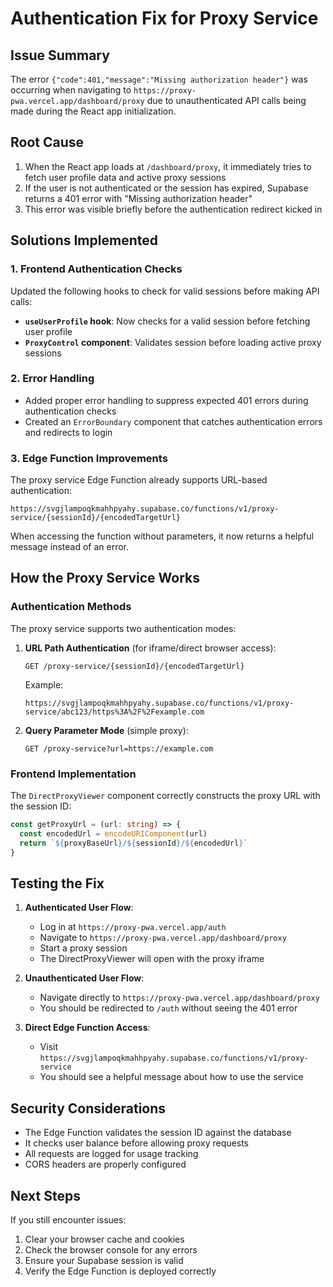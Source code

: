 # Authentication Fix for Proxy Service

## Issue Summary
The error `{"code":401,"message":"Missing authorization header"}` was occurring when navigating to `https://proxy-pwa.vercel.app/dashboard/proxy` due to unauthenticated API calls being made during the React app initialization.

## Root Cause
1. When the React app loads at `/dashboard/proxy`, it immediately tries to fetch user profile data and active proxy sessions
2. If the user is not authenticated or the session has expired, Supabase returns a 401 error with "Missing authorization header"
3. This error was visible briefly before the authentication redirect kicked in

## Solutions Implemented

### 1. Frontend Authentication Checks
Updated the following hooks to check for valid sessions before making API calls:

- **`useUserProfile` hook**: Now checks for a valid session before fetching user profile
- **`ProxyControl` component**: Validates session before loading active proxy sessions

### 2. Error Handling
- Added proper error handling to suppress expected 401 errors during authentication checks
- Created an `ErrorBoundary` component that catches authentication errors and redirects to login

### 3. Edge Function Improvements
The proxy service Edge Function already supports URL-based authentication:
```
https://svgjlampoqkmahhpyahy.supabase.co/functions/v1/proxy-service/{sessionId}/{encodedTargetUrl}
```

When accessing the function without parameters, it now returns a helpful message instead of an error.

## How the Proxy Service Works

### Authentication Methods
The proxy service supports two authentication modes:

1. **URL Path Authentication** (for iframe/direct browser access):
   ```
   GET /proxy-service/{sessionId}/{encodedTargetUrl}
   ```
   Example:
   ```
   https://svgjlampoqkmahhpyahy.supabase.co/functions/v1/proxy-service/abc123/https%3A%2F%2Fexample.com
   ```

2. **Query Parameter Mode** (simple proxy):
   ```
   GET /proxy-service?url=https://example.com
   ```

### Frontend Implementation
The `DirectProxyViewer` component correctly constructs the proxy URL with the session ID:
```typescript
const getProxyUrl = (url: string) => {
  const encodedUrl = encodeURIComponent(url)
  return `${proxyBaseUrl}/${sessionId}/${encodedUrl}`
}
```

## Testing the Fix

1. **Authenticated User Flow**:
   - Log in at `https://proxy-pwa.vercel.app/auth`
   - Navigate to `https://proxy-pwa.vercel.app/dashboard/proxy`
   - Start a proxy session
   - The DirectProxyViewer will open with the proxy iframe

2. **Unauthenticated User Flow**:
   - Navigate directly to `https://proxy-pwa.vercel.app/dashboard/proxy`
   - You should be redirected to `/auth` without seeing the 401 error

3. **Direct Edge Function Access**:
   - Visit `https://svgjlampoqkmahhpyahy.supabase.co/functions/v1/proxy-service`
   - You should see a helpful message about how to use the service

## Security Considerations
- The Edge Function validates the session ID against the database
- It checks user balance before allowing proxy requests
- All requests are logged for usage tracking
- CORS headers are properly configured

## Next Steps
If you still encounter issues:
1. Clear your browser cache and cookies
2. Check the browser console for any errors
3. Ensure your Supabase session is valid
4. Verify the Edge Function is deployed correctly 
